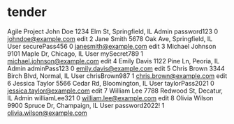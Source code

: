 # tender
Agile Project 
	John Doe	1234 Elm St, Springfield, IL	Admin	password123	0	johndoe@example.com
 edit	2	Jane Smith	5678 Oak Ave, Springfield, IL	User	securePass456	0	janesmith@example.com
 edit	3	Michael Johnson	9101 Maple Dr, Chicago, IL	User	mySecret789	1	michael.johnson@example.com
 edit	4	Emily Davis	1122 Pine Ln, Peoria, IL	Admin	adminPass123	0	emily.davis@example.com
 edit	5	Chris Brown	3344 Birch Blvd, Normal, IL	User	chrisBrown987	1	chris.brown@example.com
 edit	6	Jessica Taylor	5566 Cedar Rd, Bloomington, IL	User	taylorPass2021	0	jessica.taylor@example.com
 edit	7	William Lee	7788 Redwood St, Decatur, IL	Admin	williamLee321	0	william.lee@example.com
 edit	8	Olivia Wilson	9900 Spruce Dr, Champaign, IL	User	password2022!	1	olivia.wilson@example.com
